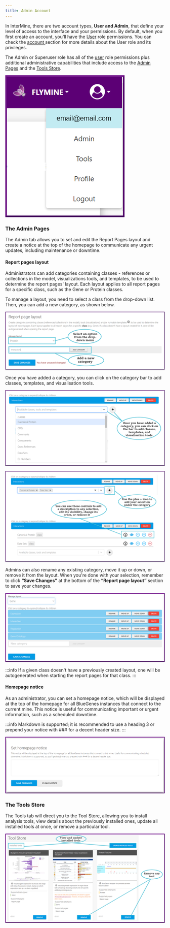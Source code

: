 ```yaml
---
title: Admin Account
---
```


In InterMine, there are two account types, **User and Admin**, that define your level of access to the interface and your permissions. By default, when you first create an account, you'll have the [User](account) role permissions. You can check the [account ](account)section for more details about the User role and its privileges. 

The Admin or Superuser role has all of the [user](account) role permissions plus additional administrative capabilities that include access to the [Admin Pages](admin-account#the-admin-pages) and the [Tools Store](admin-account#the-tools-store).

![](/img/admin-menu-updated.png)

### The Admin Pages

The Admin tab allows you to set and edit the Report Pages layout and create a notice at the top of the homepage to communicate any urgent updates, including maintenance or downtime.   

#### Report pages layout

Administrators can add categories containing classes - references or collections in the model, visualizations tools, and templates, to be used to determine the report pages' layout. Each layout applies to all report pages for a specific class, such as the Gene or Protein classes. 

To manage a layout, you need to select a class from the drop-down list. Then, you can add a new category, as shown below. 

![](/img/add-category.png)

Once you have added a category, you can click on the category bar to add classes, templates, and visualisation tools.

![](/img/category-menu.png)

![](/img/add-category-2.png)

Admins can also rename any existing category, move it up or down, or remove it from the layout. When you're done with your selection, remember to click **“Save Changes”** at the bottom of the **“Report page layout”** section to save your changes.

![](/img/admin-pages-zoomed-in.png)

:::info
If a given class doesn't have a previously created layout, one will be autogenerated when starting the report pages for that class.
:::

#### Homepage notice

As an administrator, you can set a homepage notice, which will be displayed at the top of the homepage for all BlueGenes instances that connect to the current mine. This notice is useful for communicating important or urgent information, such as a scheduled downtime. 

:::info
Markdown is supported; it is recommended to use a heading 3 or prepend your notice with \#\#\# for a decent header size.
:::

![](/img/homepage-notice.png)

### The Tools Store

The Tools tab will direct you to the Tool Store, allowing you to install analysis tools, view details about the previously installed ones, update all installed tools at once, or remove a particular tool. 

![](/img/tools-store-updated.png)

